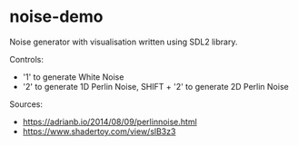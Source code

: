 # noise-demo
Noise generator with visualisation written using SDL2 library.

Controls:
  - '1' to generate White Noise
  - '2' to generate 1D Perlin Noise, SHIFT + '2' to generate 2D Perlin Noise

Sources:
  - https://adrianb.io/2014/08/09/perlinnoise.html
  - https://www.shadertoy.com/view/slB3z3
